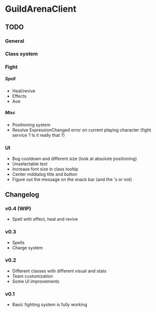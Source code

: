 # GuildArenaClient

## TODO

### General

### Class system

### Fight

##### Spell
* Heal/revive
* Effects
* Aoe

##### Misc
* Positioning system
* Resolve ExpressionChanged error on current playing character (fight service ? Is it really that ?)

### UI
* Bug cooldown and different size (look at absolute positioning)
* Unselectable text
* Increase font size in class tooltip
* Center mddialog title and button
* Figure out the message on the snack bar (and the 's or not)

## Changelog

### v0.4 (WIP)
* Spell with effect, heal and revive

### v0.3
* Spells
* Charge system

### v0.2
* Different classes with different visual and stats
* Team customization
* Some UI improvements

### v0.1
* Basic fighting system is fully working

